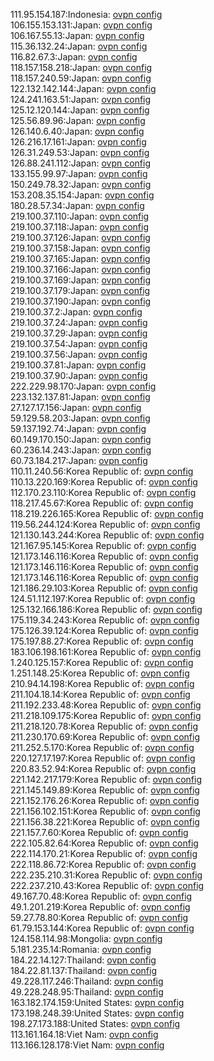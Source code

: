 111.95.154.187:Indonesia: [ovpn config](vpn/111_95_154_187.ovpn)  
106.155.153.131:Japan: [ovpn config](vpn/106_155_153_131.ovpn)  
106.167.55.13:Japan: [ovpn config](vpn/106_167_55_13.ovpn)  
115.36.132.24:Japan: [ovpn config](vpn/115_36_132_24.ovpn)  
116.82.67.3:Japan: [ovpn config](vpn/116_82_67_3.ovpn)  
118.157.158.218:Japan: [ovpn config](vpn/118_157_158_218.ovpn)  
118.157.240.59:Japan: [ovpn config](vpn/118_157_240_59.ovpn)  
122.132.142.144:Japan: [ovpn config](vpn/122_132_142_144.ovpn)  
124.241.163.51:Japan: [ovpn config](vpn/124_241_163_51.ovpn)  
125.12.120.144:Japan: [ovpn config](vpn/125_12_120_144.ovpn)  
125.56.89.96:Japan: [ovpn config](vpn/125_56_89_96.ovpn)  
126.140.6.40:Japan: [ovpn config](vpn/126_140_6_40.ovpn)  
126.216.17.161:Japan: [ovpn config](vpn/126_216_17_161.ovpn)  
126.31.249.53:Japan: [ovpn config](vpn/126_31_249_53.ovpn)  
126.88.241.112:Japan: [ovpn config](vpn/126_88_241_112.ovpn)  
133.155.99.97:Japan: [ovpn config](vpn/133_155_99_97.ovpn)  
150.249.78.32:Japan: [ovpn config](vpn/150_249_78_32.ovpn)  
153.208.35.154:Japan: [ovpn config](vpn/153_208_35_154.ovpn)  
180.28.57.34:Japan: [ovpn config](vpn/180_28_57_34.ovpn)  
219.100.37.110:Japan: [ovpn config](vpn/219_100_37_110.ovpn)  
219.100.37.118:Japan: [ovpn config](vpn/219_100_37_118.ovpn)  
219.100.37.126:Japan: [ovpn config](vpn/219_100_37_126.ovpn)  
219.100.37.158:Japan: [ovpn config](vpn/219_100_37_158.ovpn)  
219.100.37.165:Japan: [ovpn config](vpn/219_100_37_165.ovpn)  
219.100.37.166:Japan: [ovpn config](vpn/219_100_37_166.ovpn)  
219.100.37.169:Japan: [ovpn config](vpn/219_100_37_169.ovpn)  
219.100.37.179:Japan: [ovpn config](vpn/219_100_37_179.ovpn)  
219.100.37.190:Japan: [ovpn config](vpn/219_100_37_190.ovpn)  
219.100.37.2:Japan: [ovpn config](vpn/219_100_37_2.ovpn)  
219.100.37.24:Japan: [ovpn config](vpn/219_100_37_24.ovpn)  
219.100.37.29:Japan: [ovpn config](vpn/219_100_37_29.ovpn)  
219.100.37.54:Japan: [ovpn config](vpn/219_100_37_54.ovpn)  
219.100.37.56:Japan: [ovpn config](vpn/219_100_37_56.ovpn)  
219.100.37.81:Japan: [ovpn config](vpn/219_100_37_81.ovpn)  
219.100.37.90:Japan: [ovpn config](vpn/219_100_37_90.ovpn)  
222.229.98.170:Japan: [ovpn config](vpn/222_229_98_170.ovpn)  
223.132.137.81:Japan: [ovpn config](vpn/223_132_137_81.ovpn)  
27.127.17.156:Japan: [ovpn config](vpn/27_127_17_156.ovpn)  
59.129.58.203:Japan: [ovpn config](vpn/59_129_58_203.ovpn)  
59.137.192.74:Japan: [ovpn config](vpn/59_137_192_74.ovpn)  
60.149.170.150:Japan: [ovpn config](vpn/60_149_170_150.ovpn)  
60.236.14.243:Japan: [ovpn config](vpn/60_236_14_243.ovpn)  
60.73.184.217:Japan: [ovpn config](vpn/60_73_184_217.ovpn)  
110.11.240.56:Korea Republic of: [ovpn config](vpn/110_11_240_56.ovpn)  
110.13.220.169:Korea Republic of: [ovpn config](vpn/110_13_220_169.ovpn)  
112.170.23.110:Korea Republic of: [ovpn config](vpn/112_170_23_110.ovpn)  
118.217.45.67:Korea Republic of: [ovpn config](vpn/118_217_45_67.ovpn)  
118.219.226.165:Korea Republic of: [ovpn config](vpn/118_219_226_165.ovpn)  
119.56.244.124:Korea Republic of: [ovpn config](vpn/119_56_244_124.ovpn)  
121.130.143.244:Korea Republic of: [ovpn config](vpn/121_130_143_244.ovpn)  
121.167.95.145:Korea Republic of: [ovpn config](vpn/121_167_95_145.ovpn)  
121.173.146.116:Korea Republic of: [ovpn config](vpn/121_173_146_116.ovpn)  
121.173.146.116:Korea Republic of: [ovpn config](vpn/121_173_146_116.ovpn)  
121.173.146.116:Korea Republic of: [ovpn config](vpn/121_173_146_116.ovpn)  
121.186.29.103:Korea Republic of: [ovpn config](vpn/121_186_29_103.ovpn)  
124.51.112.197:Korea Republic of: [ovpn config](vpn/124_51_112_197.ovpn)  
125.132.166.186:Korea Republic of: [ovpn config](vpn/125_132_166_186.ovpn)  
175.119.34.243:Korea Republic of: [ovpn config](vpn/175_119_34_243.ovpn)  
175.126.39.124:Korea Republic of: [ovpn config](vpn/175_126_39_124.ovpn)  
175.197.88.27:Korea Republic of: [ovpn config](vpn/175_197_88_27.ovpn)  
183.106.198.161:Korea Republic of: [ovpn config](vpn/183_106_198_161.ovpn)  
1.240.125.157:Korea Republic of: [ovpn config](vpn/1_240_125_157.ovpn)  
1.251.148.25:Korea Republic of: [ovpn config](vpn/1_251_148_25.ovpn)  
210.94.14.198:Korea Republic of: [ovpn config](vpn/210_94_14_198.ovpn)  
211.104.18.14:Korea Republic of: [ovpn config](vpn/211_104_18_14.ovpn)  
211.192.233.48:Korea Republic of: [ovpn config](vpn/211_192_233_48.ovpn)  
211.218.109.175:Korea Republic of: [ovpn config](vpn/211_218_109_175.ovpn)  
211.218.120.78:Korea Republic of: [ovpn config](vpn/211_218_120_78.ovpn)  
211.230.170.69:Korea Republic of: [ovpn config](vpn/211_230_170_69.ovpn)  
211.252.5.170:Korea Republic of: [ovpn config](vpn/211_252_5_170.ovpn)  
220.127.17.197:Korea Republic of: [ovpn config](vpn/220_127_17_197.ovpn)  
220.83.52.94:Korea Republic of: [ovpn config](vpn/220_83_52_94.ovpn)  
221.142.217.179:Korea Republic of: [ovpn config](vpn/221_142_217_179.ovpn)  
221.145.149.89:Korea Republic of: [ovpn config](vpn/221_145_149_89.ovpn)  
221.152.176.26:Korea Republic of: [ovpn config](vpn/221_152_176_26.ovpn)  
221.156.102.151:Korea Republic of: [ovpn config](vpn/221_156_102_151.ovpn)  
221.156.38.221:Korea Republic of: [ovpn config](vpn/221_156_38_221.ovpn)  
221.157.7.60:Korea Republic of: [ovpn config](vpn/221_157_7_60.ovpn)  
222.105.82.64:Korea Republic of: [ovpn config](vpn/222_105_82_64.ovpn)  
222.114.170.21:Korea Republic of: [ovpn config](vpn/222_114_170_21.ovpn)  
222.118.86.72:Korea Republic of: [ovpn config](vpn/222_118_86_72.ovpn)  
222.235.210.31:Korea Republic of: [ovpn config](vpn/222_235_210_31.ovpn)  
222.237.210.43:Korea Republic of: [ovpn config](vpn/222_237_210_43.ovpn)  
49.167.70.48:Korea Republic of: [ovpn config](vpn/49_167_70_48.ovpn)  
49.1.201.219:Korea Republic of: [ovpn config](vpn/49_1_201_219.ovpn)  
59.27.78.80:Korea Republic of: [ovpn config](vpn/59_27_78_80.ovpn)  
61.79.153.144:Korea Republic of: [ovpn config](vpn/61_79_153_144.ovpn)  
124.158.114.98:Mongolia: [ovpn config](vpn/124_158_114_98.ovpn)  
5.181.235.14:Romania: [ovpn config](vpn/5_181_235_14.ovpn)  
184.22.14.127:Thailand: [ovpn config](vpn/184_22_14_127.ovpn)  
184.22.81.137:Thailand: [ovpn config](vpn/184_22_81_137.ovpn)  
49.228.117.246:Thailand: [ovpn config](vpn/49_228_117_246.ovpn)  
49.228.248.95:Thailand: [ovpn config](vpn/49_228_248_95.ovpn)  
163.182.174.159:United States: [ovpn config](vpn/163_182_174_159.ovpn)  
173.198.248.39:United States: [ovpn config](vpn/173_198_248_39.ovpn)  
198.27.173.188:United States: [ovpn config](vpn/198_27_173_188.ovpn)  
113.161.164.18:Viet Nam: [ovpn config](vpn/113_161_164_18.ovpn)  
113.166.128.178:Viet Nam: [ovpn config](vpn/113_166_128_178.ovpn)  
